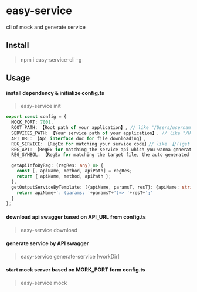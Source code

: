 # easy-service
cli of mock and generate service

## Install

> npm i easy-service-cli -g

## Usage

#### install dependency & initialize config.ts

> easy-service init
```ts
export const config = {
  MOCK_PORT: 7001,
  ROOT_PATH: 【Root path of your application】, // like "/Users/username/projects"
  SERVICES_PATH: 【Your service path of your application】, // like "/Users/username/projects/app/services"
  API_URL: 【Api interface doc for file downloading】,
  REG_SERVICE: 【RegEx for matching your service code】// like 【/((get|post|put|delete)[a-zA-Z]+):\s*'(\/api(\/:?[a-z-]+)+)'/g】 to match 【getFilePagingList: '/api/workflow/categories/filetree/label/ancestors',】
  REG_API: 【RegEx for matching the service api which you wanna generate mock data】, // like 【/([a-zA-Z]+):\s*{\n\s*api:\s*'(get|post|put|delete)@(\/api(\/:?[a-zA-Z-]+)+)',(\s\/\/\sAUTO)/g】
  REG_SYMBOL: 【RegEx for matching the target file, the auto generated code will be insert into the target file below your symbol】// like 【/(\/\/\s>\sAUTO\s*GENERATED)/g】

  getApiInfoByReg: (regRes: any) => {
    const [, apiName, method, apiPath] = regRes;
    return { apiName, method, apiPath };
  },
  getOutputServiceByTemplate: ({apiName, paramsT, resT}: {apiName: string, paramsT: string, resT: string}) => {
    return apiName+': (params: '+paramsT+')=> '+resT+';'
  }
};
```

#### download api swagger based on API_URL from config.ts

> easy-service download

#### generate service by API swagger

> easy-service generate-service [workDir]

#### start mock server based on MORK_PORT form config.ts

> easy-service mock
